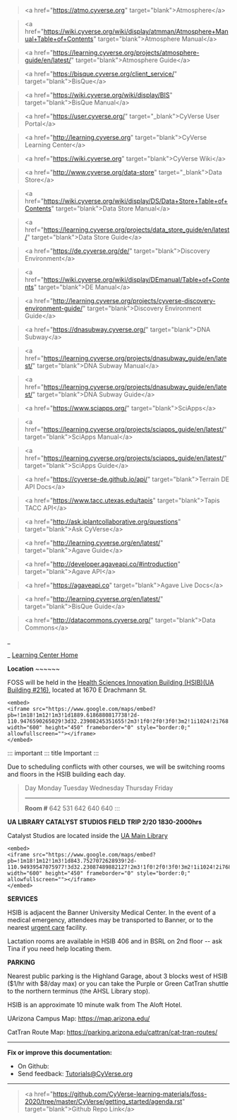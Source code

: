 > \<a href=\"<https://atmo.cyverse.org>\"
> target=\"blank\"\>Atmosphere\</a\>

> \<a
> href=\"<https://wiki.cyverse.org/wiki/display/atmman/Atmosphere+Manual+Table+of+Contents>\"
> target=\"blank\"\>Atmosphere Manual\</a\>

> \<a
> href=\"<https://learning.cyverse.org/projects/atmosphere-guide/en/latest/>\"
> target=\"blank\"\>Atmosphere Guide\</a\>

> \<a href=\"<https://bisque.cyverse.org/client_service/>\"
> target=\"blank\"\>BisQue\</a\>

> \<a href=\"<https://wiki.cyverse.org/wiki/display/BIS>\"
> target=\"blank\"\>BisQue Manual\</a\>

> \<a href=\"<https://user.cyverse.org/>\" target=\"\_blank\"\>CyVerse
> User Portal\</a\>

> \<a href=\"<http://learning.cyverse.org>\" target=\"blank\"\>CyVerse
> Learning Center\</a\>

> \<a href=\"<https://wiki.cyverse.org>\" target=\"blank\"\>CyVerse
> Wiki\</a\>

> \<a href=\"<http://www.cyverse.org/data-store>\"
> target=\"\_blank\"\>Data Store\</a\>

> \<a
> href=\"<https://wiki.cyverse.org/wiki/display/DS/Data+Store+Table+of+Contents>\"
> target=\"blank\"\>Data Store Manual\</a\>

> \<a
> href=\"<https://learning.cyverse.org/projects/data_store_guide/en/latest/>\"
> target=\"blank\"\>Data Store Guide\</a\>

> \<a href=\"<https://de.cyverse.org/de/>\" target=\"blank\"\>Discovery
> Environment\</a\>

> \<a
> href=\"<https://wiki.cyverse.org/wiki/display/DEmanual/Table+of+Contents>\"
> target=\"blank\"\>DE Manual\</a\>

> \<a
> href=\"<http://learning.cyverse.org/projects/cyverse-discovery-environment-guide/>\"
> target=\"blank\"\>Discovery Environment Guide\</a\>

> \<a href=\"<https://dnasubway.cyverse.org/>\" target=\"blank\"\>DNA
> Subway\</a\>

> \<a
> href=\"<https://learning.cyverse.org/projects/dnasubway_guide/en/latest/>\"
> target=\"blank\"\>DNA Subway Manual\</a\>

> \<a
> href=\"<https://learning.cyverse.org/projects/dnasubway_guide/en/latest/>\"
> target=\"blank\"\>DNA Subway Guide\</a\>

> \<a href=\"<https://www.sciapps.org/>\"
> target=\"blank\"\>SciApps\</a\>

> \<a
> href=\"<https://learning.cyverse.org/projects/sciapps_guide/en/latest/>\"
> target=\"blank\"\>SciApps Manual\</a\>

> \<a
> href=\"<https://learning.cyverse.org/projects/sciapps_guide/en/latest/>\"
> target=\"blank\"\>SciApps Guide\</a\>

> \<a href=\"<https://cyverse-de.github.io/api/>\"
> target=\"blank\"\>Terrain DE API Docs\</a\>

> \<a href=\"<https://www.tacc.utexas.edu/tapis>\"
> target=\"blank\"\>Tapis TACC API\</a\>

> \<a href=\"<http://ask.iplantcollaborative.org/questions>\"
> target=\"blank\"\>Ask CyVerse\</a\>

> \<a href=\"<http://learning.cyverse.org/en/latest/>\"
> target=\"blank\"\>Agave Guide\</a\>

> \<a href=\"<http://developer.agaveapi.co/#introduction>\"
> target=\"blank\"\>Agave API\</a\>

> \<a href=\"<https://agaveapi.co>\" target=\"blank\"\>Agave Live
> Docs\</a\>

> \<a href=\"<http://learning.cyverse.org/en/latest/>\"
> target=\"blank\"\>BisQue Guide\</a\>

> \<a href=\"<http://datacommons.cyverse.org/>\" target=\"blank\"\>Data
> Commons\</a\>

\_

\_ [Learning Center Home](http://learning.cyverse.org/)

**Location** \~\~\~\~\~\~

FOSS will be held in the [Health Sciences Innovation Building (HSIB)(UA
Building #216)](https://goo.gl/maps/mEMjXTBcfKRbexiu9), located at 1670
E Drachmann St.

```{=html}
<embed>
<iframe src="https://www.google.com/maps/embed?pb=!1m18!1m12!1m3!1d1889.6186880817738!2d-110.9476590265029!3d32.23908245351655!2m3!1f0!2f0!3f0!3m2!1i1024!2i768!4f13.1!3m3!1m2!1s0x0%3A0x67880bc15138eb29!2sHealth%20Sciences%20Innovation%20Building%20(HSIB)!5e0!3m2!1sen!2sus!4v1581356659451!5m2!1sen!2sus" width="600" height="450" frameborder="0" style="border:0;" allowfullscreen=""></iframe>
</embed>
```
::: important
::: title
Important
:::

Due to scheduling conflicts with other courses, we will be switching
rooms and floors in the HSIB building each day.

>   Day           Monday   Tuesday   Wednesday   Thursday   Friday
>   ------------- -------- --------- ----------- ---------- --------
>   **Room \#**   642      531       642         640        640
:::

**UA LIBRARY CATALYST STUDIOS FIELD TRIP 2/20 1830-2000hrs**

Catalyst Studios are located inside the [UA Main
Library](https://goo.gl/maps/PNZ4Ws5NGTJ5nbtP9)

```{=html}
<embed>
<iframe src="https://www.google.com/maps/embed?pb=!1m18!1m12!1m3!1d843.7527072628939!2d-110.94939547075977!3d32.23087489882127!2m3!1f0!2f0!3f0!3m2!1i1024!2i768!4f13.1!3m3!1m2!1s0x86d671aa3ef9532b%3A0x59551e45070c368f!2s1510%20E%20University%20Blvd%2C%20Tucson%2C%20AZ%2085721!5e0!3m2!1sen!2sus!4v1582144637122!5m2!1sen!2sus" width="600" height="450" frameborder="0" style="border:0;" allowfullscreen=""></iframe>
</embed>
```
**SERVICES**

HSIB is adjacent the Banner University Medical Center. In the event of a
medical emergency, attendees may be transported to Banner, or to the
nearest [urgent care](https://goo.gl/maps/ZkLMyDcDQPQEAAia9) facility.

Lactation rooms are available in HSIB 406 and in BSRL on 2nd floor \--
ask Tina if you need help locating them.

**PARKING**

Nearest public parking is the Highland Garage, about 3 blocks west of
HSIB (\$1/hr with \$8/day max) or you can take the Purple or Green
CatTran shuttle to the northern terminus (the AHSL Library stop).

HSIB is an approximate 10 minute walk from The Aloft Hotel.

UArizona Campus Map: <https://map.arizona.edu/>

CatTran Route Map:
<https://parking.arizona.edu/cattran/cat-tran-routes/>

------------------------------------------------------------------------

**Fix or improve this documentation:**

-   On Github:
-   Send feedback: [Tutorials@CyVerse.org](Tutorials@CyVerse.org)

------------------------------------------------------------------------

> \<a
> href=\"<https://github.com/CyVerse-learning-materials/foss-2020/tree/master/CyVerse/getting_started/agenda.rst>\"
> target=\"blank\"\>Github Repo Link\</a\>
